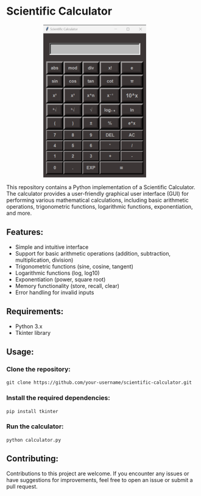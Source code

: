 <h1 align="left">Scientific Calculator</h1>


<p align="center"><img src="Images/Calc_img.png" alt="Calculator" width="270" height="400" style="margin-right: 40px;"></p>



This repository contains a Python implementation of a Scientific Calculator. The calculator provides a user-friendly graphical user interface (GUI) for performing various mathematical calculations, including basic arithmetic operations, trigonometric functions, logarithmic functions, exponentiation, and more.

## Features:

- Simple and intuitive interface
- Support for basic arithmetic operations (addition, subtraction, multiplication, division)
- Trigonometric functions (sine, cosine, tangent)
- Logarithmic functions (log, log10)
- Exponentiation (power, square root)
- Memory functionality (store, recall, clear)
- Error handling for invalid inputs

## Requirements:

- Python 3.x
- Tkinter library

## Usage:

### Clone the repository:

```shell
git clone https://github.com/your-username/scientific-calculator.git
```

### Install the required dependencies:

```shell
pip install tkinter
```

### Run the calculator:

```shell
python calculator.py
```

## Contributing:

Contributions to this project are welcome. If you encounter any issues or have suggestions for improvements, feel free to open an issue or submit a pull request.
